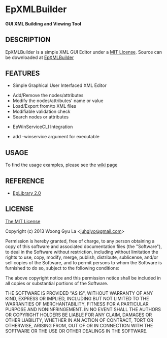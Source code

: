 EpXMLBuilder
=======================
#### GUI XML Building and Viewing Tool ####


DESCRIPTION
-----------

EpXMLBuilder is a simple XML GUI Editor under a [MIT License](http://opensource.org/licenses/mit-license.php).
Source can be downloaded at [EpXMLBuilder](http://github.com/juhgiyo/epxmlbuilder)


FEATURES
--------

* Simple Graphical User Interfaced XML Editor
- Add/Remove the nodes/attributes
- Modify the nodes/attributes' name or value
- Load/Export from/to XML files
- Modifiable validation check
- Search nodes or attributes

* EpWinServiceCLI Integration
- add -winservice argument for executable


USAGE
-----

To find the usage examples, please see the [wiki page](https://github.com/juhgiyo/epxmlbuilder/wiki/EpXMLBuilder-Usage-Guide)


REFERENCE
---------
* [EpLibrary 2.0](https://github.com/juhgiyo/EpLibrary)

LICENSE
-------

[The MIT License](http://opensource.org/licenses/mit-license.php)

Copyright (c) 2013 Woong Gyu La <[juhgiyo@gmail.com](mailto:juhgiyo@gmail.com)>

Permission is hereby granted, free of charge, to any person obtaining a copy
of this software and associated documentation files (the "Software"), to deal
in the Software without restriction, including without limitation the rights
to use, copy, modify, merge, publish, distribute, sublicense, and/or sell
copies of the Software, and to permit persons to whom the Software is
furnished to do so, subject to the following conditions:

The above copyright notice and this permission notice shall be included in
all copies or substantial portions of the Software.

THE SOFTWARE IS PROVIDED "AS IS", WITHOUT WARRANTY OF ANY KIND, EXPRESS OR
IMPLIED, INCLUDING BUT NOT LIMITED TO THE WARRANTIES OF MERCHANTABILITY,
FITNESS FOR A PARTICULAR PURPOSE AND NONINFRINGEMENT. IN NO EVENT SHALL THE
AUTHORS OR COPYRIGHT HOLDERS BE LIABLE FOR ANY CLAIM, DAMAGES OR OTHER
LIABILITY, WHETHER IN AN ACTION OF CONTRACT, TORT OR OTHERWISE, ARISING FROM,
OUT OF OR IN CONNECTION WITH THE SOFTWARE OR THE USE OR OTHER DEALINGS IN
THE SOFTWARE.
